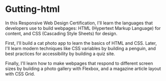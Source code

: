 # Gutting-html
In this Responsive Web Design Certification, I'll learn the languages that developers use to build webpages: HTML (Hypertext Markup Language) for content, and CSS (Cascading Style Sheets) for design.

First, I'll build a cat photo app to learn the basics of HTML and CSS. Later, I'll learn modern techniques like CSS variables by building a penguin, and best practices for accessibility by building a quiz site.

Finally, I'll learn how to make webpages that respond to different screen sizes by building a photo gallery with Flexbox, and a magazine article layout with CSS Grid.
